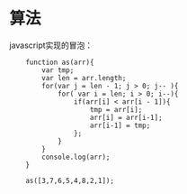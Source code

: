 算法
============

javascript实现的冒泡：
	
		function as(arr){
			var tmp;
			var len = arr.length;
			for(var j = len - 1; j > 0; j-- ){
				for( var i = len; i > 0; i--){
					if(arr[i] < arr[i - 1]){
						tmp = arr[i]; 
						arr[i] = arr[i-1];
						arr[i-1] = tmp;
					};
				}
			}
			console.log(arr);
		}

		as([3,7,6,5,4,8,2,1]);
